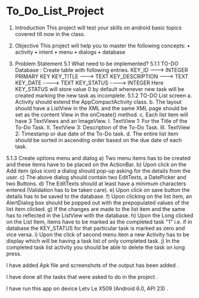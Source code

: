 # To_Do_List_Project

1. Introduction
This project will test your skills on android basic topics covered till now in the class.

2. Objective
This project will help you to master the following concepts:
• activity
• intent
• menu
• dialogs
• database

5. Problem Statement
5.1 What need to be implemented?
5.1.1 TO-DO Database : Create table with following entries.
KEY_ID ---> INTEGER PRIMARY KEY
KEY_TITLE ---> TEXT
KEY_DESCRIPTION ---> TEXT
KEY_DATE ----> TEXT
KEY_STATUS ----> INTEGER
Here KEY_STATUS will store value 0 by default whenever new task will be created marking
the new task as incomplete.
5.1.2 TO-DO List screen
a. Activity should extend the AppCompactActivity class.
b. The layout should have a ListView in the XML and the same XML page should be set
as the content View in the onCreate() method.
c. Each list item will have 3 TextViews and an ImageView.
I. TextView 1: For the Title of the To-Do Task.
II. TextView 3: Description of the To-Do Task.
III. TextView 2: Timestamp or due date of the To-Do task.
d. The entire list item should be sorted in ascending order based on the due date of
each task. 

5.1.3 Create options menu and dialog
a) Two menu items has to be created and these items have to be placed on the
ActionBar.
b) Upon click on the Add item (plus icon) a dialog should pop-up asking for the details
from the user. 
c) The above dialog should contain two EditTexts, a DatePicker and two Buttons.
d) The EditTexts should at least have a minimum characters entered (Validation has to
be taken care).
e) Upon click on save button the details has to be saved to the database.
f) Upon clicking on the list item, an AlertDialog box should be popped out with the prepopulated
values of the list item clicked.
g) If the changes are made to the list item and the same has to reflected in the ListView
with the database.
h) Upon the Long clicked on the List Item, items have to be marked as the completed
task "1" i.e. if in database the KEY_STATUS for that particular task is marked as zero
and vice versa.
i) Upon the click of second menu item a new Activity has to be display which will be
having a task list of only completed task.
j) In the completed task list activity you should be able to delete the task on long press. 

  I have added Apk file and screenshots of the output has been added .
  
  I have done all the tasks that were asked to do in the project .
  
  I have run this app on device Letv Le X509 (Android 6.0, API 23) .

